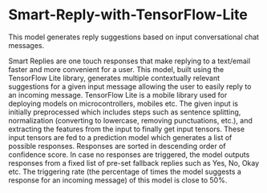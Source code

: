 # Smart-Reply-with-TensorFlow-Lite

This model generates reply suggestions based on input conversational chat messages.

Smart Replies are one touch responses that make replying to a text/email faster and more convenient for a user. This model, built using the TensorFlow Lite library, generates multiple contextually relevant suggestions for a given input message allowing the user to easily reply to an incoming message. TensorFlow Lite is a mobile library used for deploying models on microcontrollers, mobiles etc.
The given input is initially preprocessed which includes steps such as sentence splitting, normalization (converting to lowercase, removing punctuations, etc.), and extracting the features from the input to finally get input tensors. These input tensors are fed to a prediction model which generates a list of possible responses. Responses are sorted in descending order of confidence score. In case no responses are triggered, the model outputs responses from a fixed list of pre-set fallback replies such as Yes, No, Okay etc.
The triggering rate (the percentage of times the model suggests a response for an incoming message) of this model is close to 50%.
